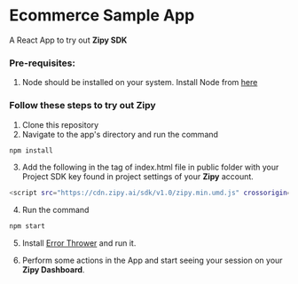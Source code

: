 # Ecommerce Sample App

A React App to try out **Zipy SDK**

### Pre-requisites:

1. Node should be installed on your system. Install Node from [here](https://nodejs.dev/en/)

### Follow these steps to try out Zipy

1. Clone this repository
2. Navigate to the app's directory and run the command 
```bash
npm install
```
3. Add the following in the <head> tag of index.html file in public folder with your Project SDK key found in project settings of your **Zipy** account.
  
  ```bash
  <script src="https://cdn.zipy.ai/sdk/v1.0/zipy.min.umd.js" crossorigin="anonymous"></script> <script> window.zipy && window.zipy.init('PROJECT_SDK_KEY');</script>
  ```
  
4. Run the command
```bash
npm start
```
5. Install [Error Thrower](https://github.com/sandeshmurdia/Error-thrower) and run it. 

6. Perform some actions in the App and start seeing your session on your **Zipy Dashboard**.
